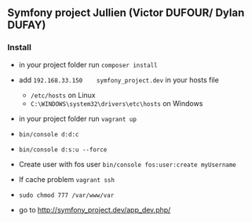 ## Symfony project Jullien (Victor DUFOUR/ Dylan DUFAY)

### Install

- in your project folder run `composer install`

- add `192.168.33.150    symfony_project.dev` in your hosts file
    - `/etc/hosts` on Linux
    - `C:\WINDOWS\system32\drivers\etc\hosts` on Windows
    
- in your project folder run `vagrant up`
- `bin/console d:d:c`
- `bin/console d:s:u --force`
- Create user with fos user `bin/console fos:user:create myUsername`

- If cache problem `vagrant ssh`
- `sudo chmod 777 /var/www/var`
- go to http://symfony_project.dev/app_dev.php/ 

